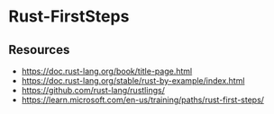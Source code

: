 # Rust-FirstSteps

## Resources
- https://doc.rust-lang.org/book/title-page.html
- https://doc.rust-lang.org/stable/rust-by-example/index.html
- https://github.com/rust-lang/rustlings/
- https://learn.microsoft.com/en-us/training/paths/rust-first-steps/
